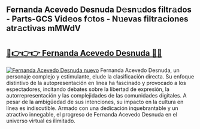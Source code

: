 ## Fernanda Acevedo Desnuda D𝚎sn𝚞dos filtr𝚊dos - Parts-GCS Vid𝚎os f𝚘tos - N𝚞evas filtr𝚊ciones atr𝚊ctivas mMWdV

# <h2><a href="http://mb4tqp.tromn.icu/?c=Fernanda+Acevedo+Desnuda">🔗👉👉👉 Fernanda Acevedo Desnuda 🔗🔗</a></h2>

[![Fernanda Acevedo Desnuda nuevo](https://i.imgur.com/pEAQMta.gif)](http://mb4tqp.tromn.icu/?c=Fernanda+Acevedo+Desnuda)
Fernanda Acevedo Desnuda, un personaje complejo y estimulante, elude la clasificación directa. Su enfoque distintivo de la autopresentación en línea ha fascinado y provocado a los espectadores, incitando debates sobre la libertad de expresión, la autorrepresentación y las complejidades de las comunidades digitales. A pesar de la ambigüedad de sus intenciones, su impacto en la cultura en línea es indiscutible. Armado con una dedicación inquebrantable y un atractivo innegable, el progreso de Fernanda Acevedo Desnuda en el universo virtual es ilimitado.
